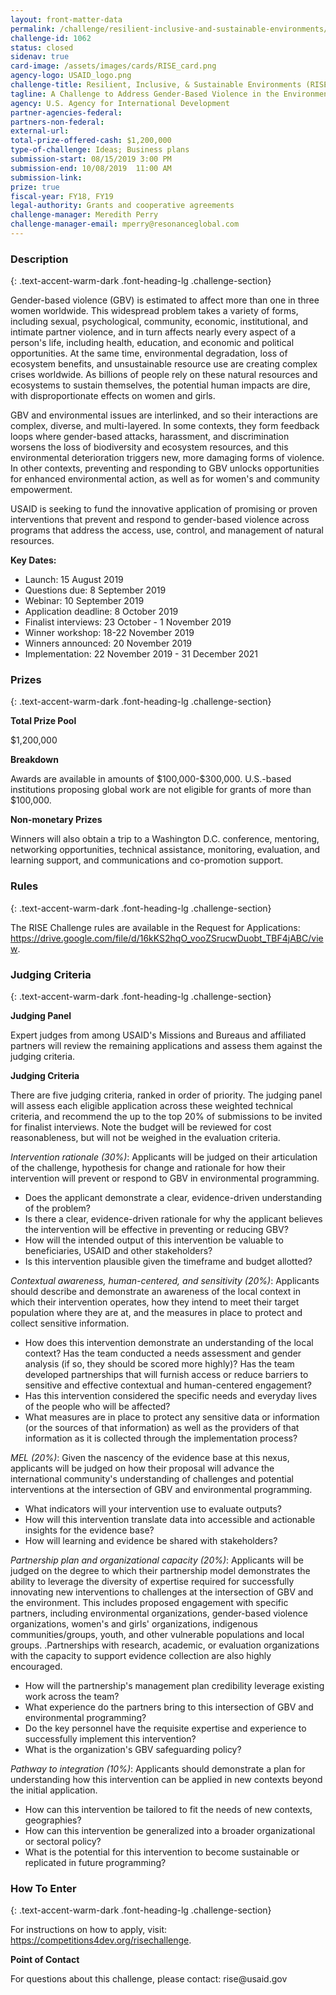 ```yaml
---
layout: front-matter-data
permalink: /challenge/resilient-inclusive-and-sustainable-environments/
challenge-id: 1062
status: closed
sidenav: true
card-image: /assets/images/cards/RISE_card.png
agency-logo: USAID_logo.png
challenge-title: Resilient, Inclusive, & Sustainable Environments (RISE)
tagline: A Challenge to Address Gender-Based Violence in the Environment
agency: U.S. Agency for International Development
partner-agencies-federal: 
partners-non-federal: 
external-url:
total-prize-offered-cash: $1,200,000
type-of-challenge: Ideas; Business plans
submission-start: 08/15/2019 3:00 PM
submission-end: 10/08/2019  11:00 AM
submission-link:  
prize: true
fiscal-year: FY18, FY19
legal-authority: Grants and cooperative agreements
challenge-manager: Meredith Perry
challenge-manager-email: mperry@resonanceglobal.com
---
```




<!-- Description start -->
### Description
{: .text-accent-warm-dark .font-heading-lg .challenge-section}

<p>Gender-based violence (GBV) is estimated to affect more than one in three women worldwide. This widespread problem takes a variety of forms, including sexual, psychological, community, economic, institutional, and intimate partner violence, and in turn affects nearly every aspect of a person's life, including health, education, and economic and political opportunities. At the same time, environmental degradation, loss of ecosystem benefits, and unsustainable resource use are creating complex crises worldwide. As billions of people rely on these natural resources and ecosystems to sustain themselves, the potential human impacts are dire, with disproportionate effects on women and girls.</p>
<p>GBV and environmental issues are interlinked, and so their interactions are complex, diverse, and multi-layered. In some contexts, they form feedback loops where gender-based attacks, harassment, and discrimination worsens the loss of biodiversity and ecosystem resources, and this environmental deterioration triggers new, more damaging forms of violence. In other contexts, preventing and responding to GBV unlocks opportunities for enhanced environmental action, as well as for women's and community empowerment.</p>
<p>USAID is seeking to fund the innovative application of promising or proven interventions that prevent and respond to gender-based violence across programs that address the access, use, control, and management of natural resources.</p>
<p><strong>Key Dates:</strong></p>
<ul>
<li>Launch: 15 August 2019</li>
<li>Questions due: 8 September 2019</li>
<li>Webinar: 10 September 2019</li>
<li>Application deadline: 8 October 2019</li>
<li>Finalist interviews: 23 October - 1 November 2019</li>
<li>Winner workshop: 18-22 November 2019</li>
<li>Winners announced: 20 November 2019</li>
<li>Implementation: 22 November 2019 - 31 December 2021</li>
</ul>

<!-- Prizes start -->
### Prizes
{: .text-accent-warm-dark .font-heading-lg .challenge-section}

<p><strong>Total Prize Pool</strong></p>
<p>$1,200,000</p>
<p><strong>Breakdown</strong></p>
<p>Awards are available in amounts of $100,000-$300,000. U.S.-based institutions proposing global work are not eligible for grants of more than $100,000.</p>
<p><strong>Non-monetary Prizes</strong></p>
<p>Winners will also obtain a trip to a Washington D.C. conference, mentoring, networking opportunities, technical assistance, monitoring, evaluation, and learning support, and communications and co-promotion support.</p>

<!-- Rules start -->
### Rules 
{: .text-accent-warm-dark .font-heading-lg .challenge-section}

<p>The RISE Challenge rules are available in the Request for Applications: <a href="https://drive.google.com/file/d/16kKS2hqO_vooZSrucwDuobt_TBF4jABC/view">https://drive.google.com/file/d/16kKS2hqO_vooZSrucwDuobt_TBF4jABC/view</a>.</p>

<!-- Judging start -->
### Judging Criteria
{: .text-accent-warm-dark .font-heading-lg .challenge-section}

<p><strong>Judging Panel</strong></p>
<p>Expert judges from among USAID's Missions and Bureaus and affiliated partners will review the remaining applications and assess them against the judging criteria.</p>
<p><strong>Judging Criteria</strong></p>
<p>There are five judging criteria, ranked in order of priority. The judging panel will assess each eligible application across these weighted technical criteria, and recommend the up to the top 20% of submissions to be invited for finalist interviews. Note the budget will be reviewed for cost reasonableness, but will not be weighed in the evaluation criteria.</p>
<p><em>Intervention rationale (30%)</em>: Applicants will be judged on their articulation of the challenge, hypothesis for change and rationale for how their intervention will prevent or respond to GBV in environmental programming.</p>
<ul>
<li>Does the applicant demonstrate a clear, evidence-driven understanding of the problem?</li>
<li>Is there a clear, evidence-driven rationale for why the applicant believes the intervention will be effective in preventing or reducing GBV?</li>
<li>How will the intended output of this intervention be valuable to beneficiaries, USAID and other stakeholders?</li>
<li>Is this intervention plausible given the timeframe and budget allotted?</li>
</ul>
<p><em>Contextual awareness, human-centered, and sensitivity (20%)</em>: Applicants should describe and demonstrate an awareness of the local context in which their intervention operates, how they intend to meet their target population where they are at, and the measures in place to protect and collect sensitive information.</p>
<ul>
<li>How does this intervention demonstrate an understanding of the local context? Has the team conducted a needs assessment and gender analysis (if so, they should be scored more highly)? Has the team developed partnerships that will furnish access or reduce barriers to sensitive and effective contextual and human-centered engagement?</li>
<li>Has this intervention considered the specific needs and everyday lives of the people who will be affected?</li>
<li>What measures are in place to protect any sensitive data or information (or the sources of that information) as well as the providers of that information as it is collected through the implementation process?</li>
</ul>
<p><em>MEL (20%)</em>: Given the nascency of the evidence base at this nexus, applicants will be judged on how their proposal will advance the international community's understanding of challenges and potential interventions at the intersection of GBV and environmental programming.</p>
<ul>
<li>What indicators will your intervention use to evaluate outputs?</li>
<li>How will this intervention translate data into accessible and actionable insights for the evidence base?</li>
<li>How will learning and evidence be shared with stakeholders?</li>
</ul>
<p><em>Partnership plan and organizational capacity (20%)</em>: Applicants will be judged on the degree to which their partnership model demonstrates the ability to leverage the diversity of expertise required for successfully innovating new interventions to challenges at the intersection of GBV and the environment. This includes proposed engagement with specific partners, including environmental organizations, gender-based violence organizations, women's and girls' organizations, indigenous communities/groups, youth, and other vulnerable populations and local groups. .Partnerships with research, academic, or evaluation organizations with the capacity to support evidence collection are also highly encouraged.</p>
<ul>
<li>How will the partnership's management plan credibility leverage existing work across the team?</li>
<li>What experience do the partners bring to this intersection of GBV and environmental programming?</li>
<li>Do the key personnel have the requisite expertise and experience to successfully implement this intervention?</li>
<li>What is the organization's GBV safeguarding policy?</li>
</ul>
<p><em>Pathway to integration (10%)</em>: Applicants should demonstrate a plan for understanding how this intervention can be applied in new contexts beyond the initial application.</p>
<ul>
<li>How can this intervention be tailored to fit the needs of new contexts, geographies?</li>
<li>How can this intervention be generalized into a broader organizational or sectoral policy?</li>
<li>What is the potential for this intervention to become sustainable or replicated in future programming?</li>
</ul>

<!--  How To Enter start -->
### How To Enter
{: .text-accent-warm-dark .font-heading-lg .challenge-section}

<p>For instructions on how to apply, visit: <a href="https://competitions4dev.org/risechallenge" target="_blank" rel="noopener">https://competitions4dev.org/risechallenge</a>.</p>

<p><strong>Point of Contact</strong></p>
<p>For questions about this challenge, please contact: rise@usaid.gov</p>
